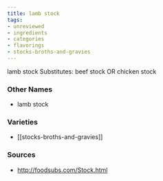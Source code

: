 ```yaml
---
title: lamb stock
tags:
- unreviewed
- ingredients
- categories
- flavorings
- stocks-broths-and-gravies
---
```

lamb stock Substitutes: beef stock OR chicken stock

### Other Names

* lamb stock

### Varieties

* [[stocks-broths-and-gravies]]

### Sources
* http://foodsubs.com/Stock.html
